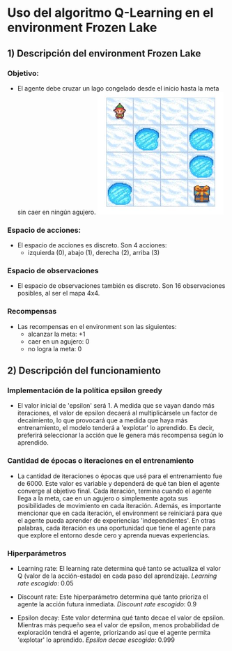 # Uso del algoritmo Q-Learning en el environment Frozen Lake

## 1) Descripción del environment Frozen Lake
### **Objetivo**:
* El agente debe cruzar un lago congelado desde el inicio hasta la meta sin caer en ningún agujero.
![Environment](https://github.com/DianaMLlamocaZ/REINFORCEMENT_LEARNING/blob/main/Q-LEARNING/RL-FROZEN_LAKE/IMAGENES/Imagen1.JPG)

### **Espacio de acciones**:
* El espacio de acciones es discreto. Son 4 acciones:
  - izquierda (0), abajo (1), derecha (2), arriba (3) 

### **Espacio de observaciones**
* El espacio de observaciones también es discreto. Son 16 observaciones posibles, al ser el mapa 4x4.

### **Recompensas**
* Las recompensas en el environment son las siguientes:
  - alcanzar la meta: +1
  - caer en un agujero: 0
  - no logra la meta: 0
 
## 2) Descripción del funcionamiento
### **Implementación de la política epsilon greedy**
* El valor inicial de 'epsilon' será 1. A medida que se vayan dando más iteraciones, el valor de epsilon decaerá al multiplicársele un factor de decaimiento, lo que provocará que a medida que haya más entrenamiento, el modelo tenderá a 'explotar' lo aprendido. Es decir, preferirá seleccionar la acción que le genera más recompensa según lo aprendido.

### **Cantidad de épocas o iteraciones en el entrenamiento**
* La cantidad de iteraciones o épocas que usé para el entrenamiento fue de 6000. Este valor es variable y dependerá de qué tan bien el agente converge al objetivo final.
  Cada iteración, termina cuando el agente llega a la meta, cae en un agujero o simplemente agota sus posibilidades de movimiento en cada iteración.
Además, es importante mencionar que en cada iteración, el environment se reiniciará para que el agente pueda aprender de experiencias 'independientes'. En otras palabras, cada iteración es una oportunidad que tiene el agente para que explore el entorno desde cero y aprenda nuevas experiencias.

### **Hiperparámetros**
* Learning rate: El learning rate determina qué tanto se actualiza el valor Q (valor de la acción-estado) en cada paso del aprendizaje.
  *Learning rate escogido*: 0.05
  
* Discount rate: Este hiperparámetro determina qué tanto prioriza el agente la acción futura inmediata.
  *Discount rate escogido*: 0.9
  
* Epsilon decay: Este valor determina qué tanto decae el valor de epsilon. Mientras más pequeño sea el valor de epsilon, menos probabilidad de exploración tendrá el agente, priorizando así que el agente permita 'explotar' lo aprendido.
  *Epsilon decae escogido*: 0.999
